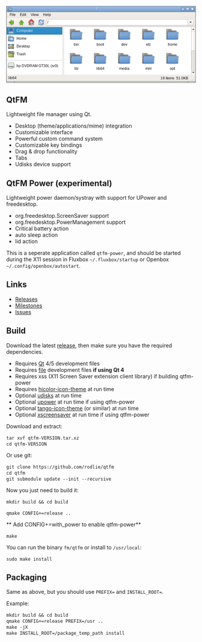 ![screenshot](qtfm.png)

## QtFM

Lightweight file manager using Qt.

 * Desktop (theme/applications/mime) integration
 * Customizable interface
 * Powerful custom command system
 * Customizable key bindings
 * Drag & drop functionality
 * Tabs
 * Udisks device support

## QtFM Power (experimental)

Lightweight power daemon/systray with support for UPower and freedesktop.

 * org.freedesktop.ScreenSaver support
 * org.freedesktop.PowerManagement support
 * Critical battery action
 * auto sleep action
 * lid action
   
This is a seperate application called ``qtfm-power``, and should be started during the X11 session in Fluxbox ``~/.fluxbox/startup`` or Openbox ``~/.config/openbox/autostart``.

## Links

 * [Releases](https://github.com/rodlie/qtfm/releases)
 * [Milestones](https://github.com/rodlie/qtfm/milestones)
 * [Issues](https://github.com/rodlie/qtfm/issues)
 
## Build

Download the latest [release](https://github.com/rodlie/qtfm/releases), then make sure you have the required dependencies.

* Requires [Qt](http://qt.io) 4/5 development files
* Requires [file](http://darwinsys.com/file/) development files **if using Qt 4**
* Requires xss (X11 Screen Saver extension client library) if building qtfm-power
* Requires [hicolor-icon-theme](https://www.freedesktop.org/wiki/Software/icon-theme/) at run time
* Optional [udisks](https://www.freedesktop.org/wiki/Software/udisks/) at run time
* Optional [upower](https://upower.freedesktop.org/) at run time if using qtfm-power
* Optional [tango-icon-theme](http://tango.freedesktop.org) (or similar) at run time
* Optional [xscreensaver](https://www.jwz.org/xscreensaver/) at run time if using qtfm-power

Download and extract:
```
tar xvf qtfm-VERSION.tar.xz
cd qtfm-VERSION
```

Or use git:
```
git clone https://github.com/rodlie/qtfm
cd qtfm
git submodule update --init --recursive
```

Now you just need to build it:

```
mkdir build && cd build
```

```
qmake CONFIG+=release ..
```
** Add CONFIG+=with_power to enable qtfm-power**

```
make
```

You can run the binary ``fm/qtfm`` or install to ``/usr/local``:
```
sudo make install
```

## Packaging

Same as above, but you should use ``PREFIX=`` and ``INSTALL_ROOT=``.

Example:

```
mkdir build && cd build
qmake CONFIG+=release PREFIX=/usr ..
make -jX
make INSTALL_ROOT=/package_temp_path install
```
